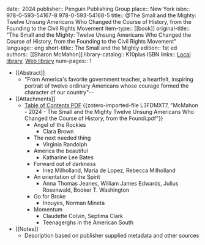 date:: 2024
publisher:: Penguin Publishing Group
place:: New York
isbn:: 978-0-593-54167-8 978-0-593-54168-5
title:: @The Small and the Mighty: Twelve Unsung Americans Who Changed the Course of History, from the Founding to the Civil Rights Movement
item-type:: [[book]]
original-title:: "The Small and the Mighty: Twelve Unsung Americans Who Changed the Course of History, from the Founding to the Civil Rights Movement"
language:: eng
short-title:: The Small and the Mighty
edition:: 1st ed
authors:: [[Sharon McMahon]]
library-catalog:: K10plus ISBN
links:: [Local library](zotero://select/library/items/ZK6K7CCP), [Web library](https://www.zotero.org/users/979977/items/ZK6K7CCP)
num-pages:: 1

- [[Abstract]]
	- "From America's favorite government teacher, a heartfelt, inspiring portrait of twelve ordinary Americans whose courage formed the character of our country"--
- [[Attachments]]
	- [Table of Contents PDF](https://www.gbv.de/dms/bowker/toc/9780593541678.pdf) {{zotero-imported-file L3FDMXT7, "McMahon - 2024 - The Small and the Mighty Twelve Unsung Americans Who Changed the Course of History, from the Foundi.pdf"}}
		- Angel of the Rockies
			- Clara Brown
		- The next needed thing
			- Virginia Randolph
		- America the beautiful
			- Katharine Lee Bates
		- Forward out of darkness
			- Inez Milholland, Maria de Lopez, Rebecca Milholland
		- An orientation of the Spirit
			- Anna Thomas Jeanes, William James Edwards, Julius Rosenwald, Booker T. Washington
		- Go for Broke
			- Inouyes, Norman Mineta
		- Momentum
			- Claudette Colvin, Septima Clark
			- Teenagerghs in the American South
- [[Notes]]
	- Description based on publisher supplied metadata and other sources